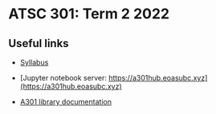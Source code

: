 
# ATSC 301: Term 2 2022

## Useful links

* [Syllabus](https://eoasubc.xyz/a301_2022/notebooks/week1/syllabus.html)

* [Jupyter notebook server: https://a301hub.eoasubc.xyz](https://a301hub.eoasubc.xyz)

* [A301 library documentation](https://phaustin.github.io/a301_web/)
